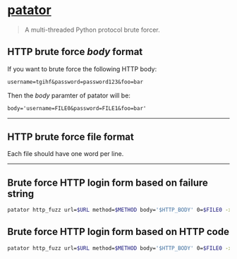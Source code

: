 # [patator](https://github.com/lanjelot/patator)

> A multi-threaded Python protocol brute forcer.

## HTTP brute force *body* format

If you want to brute force the following HTTP body:

```txt
username=tgihf&password=password123&foo=bar
```

Then the *body* paramter of patator will be:

```txt
body='username=FILE0&password=FILE1&foo=bar'
```

---

## HTTP brute force file format

Each file should have one word per line.

---

## Brute force HTTP login form based on failure string

```bash
patator http_fuzz url=$URL method=$METHOD body='$HTTP_BODY' 0=$FILE0 -x ignore:fgrep='$FAILURE_STRING'
```

## Brute force HTTP login form based on HTTP code

```bash
patator http_fuzz url=$URL method=$METHOD body='$HTTP_BODY' 0=$FILE0 -x ignore:code=$FALURE_CODE
```
